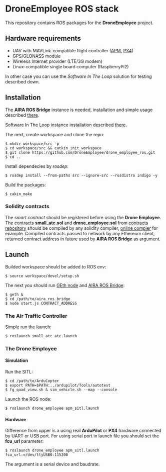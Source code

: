 # DroneEmployee ROS stack

This repository contains ROS packages for the **DroneEmployee** project.

## Hardware requirements

* UAV with MAVLink-compatible flight controller ([APM](http://ardupilot.com/), [PX4](http://px4.io/))
* GPS/GLONASS module
* Wireless Internet provider (LTE/3G modem)
* Linux-compatible single board computer (RaspberryPi2)

In other case you can use the *Software In The Loop* solution for testing described down.

## Installation

The **AIRA ROS Bridge** instance is needed, installation and simple usage described [there](https://github.com/aira-dao/aira_ros_bridge/tree/master/aira_ros_bridge).

Software In The Loop instance installation described [there](https://github.com/aira-dao/aira-IoT/blob/master/ROS/dron_ros_tutorial/doc/Simulation.md).

The next, create workspace and clone the repo:

    $ mkdir workspace/src -p
    $ cd workspace/src && catkin_init_workspace
    $ git clone https://github.com/DroneEmployee/drone_employee_ros.git
    $ cd ..

Install dependecies by *rosdep*:
    
    $ rosdep install --from-paths src --ignore-src --rosdistro indigo -y

Build the packages:

    $ cakin_make

### Solidity contracts

The *smart contract* should be registered before using the **Drone Employee**.
The contracts **small_atc.sol** and **drone_employee.sol** from [contracts repository](https://github.com/DroneEmployee/contracts) should be compiled by any solidity compiler, [online compier](https://chriseth.github.io/browser-solidity/) for example.
Compiled contracts passed to network by any Ethereum client, returned contract address in future used by **AIRA ROS Bridge** as argument.

## Launch

Builded workspace should be added to ROS env:

    $ source workspace/devel/setup.sh

The next you should run [GEth node](https://github.com/ethereum/go-ethereum/wiki/geth) and [AIRA ROS Bridge](https://github.com/aira-dao/aira_ros_bridge/tree/master/aira_ros_bridge):

    $ geth &
    $ cd /path/to/aira_ros_bridge 
    $ node start.js CONTRACT_ADDRESS 

### The Air Traffic Controller

Simple run the launch:

    $ roslaunch small_atc atc.launch

### The Drone Employee

#### Simulation

Run the SITL:

    $ cd /path/to/ArduCopter
    $ export PATH=$PATH:../ardupilot/Tools/autotest
    $ fg_quad_view.sh & sim_vehicle.sh --map --console

Launch the ROS node:
    
    $ roslaunch drone_employee apm_sitl.launch 

#### Hardware

Difference from upper is a using real **ArduPilot** or **PX4** hardware connected by UART or USB port.
For using serial port in launch file you should set the **fcu_url** parameter:

    $ roslaunch drone_employee apm_sitl.launch fcu_url:=/dev/ttyUSB0:115200

The argument is a serial device and baudrate.
